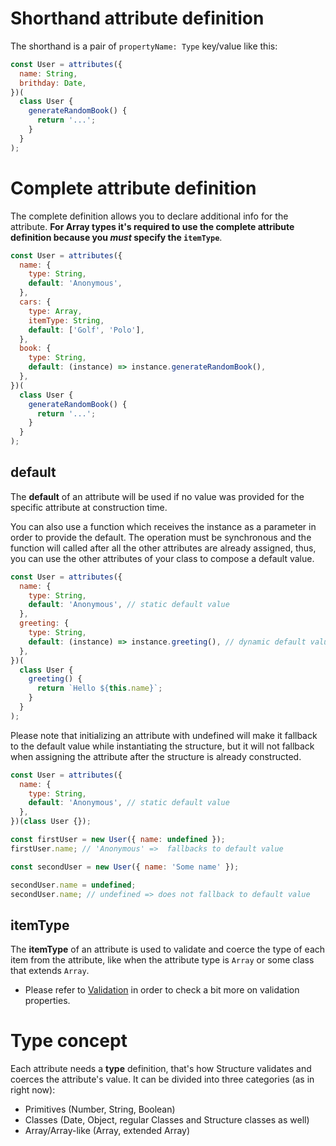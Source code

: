 # Shorthand attribute definition

The shorthand is a pair of `propertyName: Type` key/value like this:

```js
const User = attributes({
  name: String,
  brithday: Date,
})(
  class User {
    generateRandomBook() {
      return '...';
    }
  }
);
```

# Complete attribute definition

The complete definition allows you to declare additional info for the attribute.
**For Array types it's required to use the complete attribute definition because you _must_ specify the `itemType`**.

```js
const User = attributes({
  name: {
    type: String,
    default: 'Anonymous',
  },
  cars: {
    type: Array,
    itemType: String,
    default: ['Golf', 'Polo'],
  },
  book: {
    type: String,
    default: (instance) => instance.generateRandomBook(),
  },
})(
  class User {
    generateRandomBook() {
      return '...';
    }
  }
);
```

## default

The **default** of an attribute will be used if no value was provided for the specific attribute at construction time.

You can also use a function which receives the instance as a parameter in order to provide the default. The operation must be synchronous and the function will called after all the other attributes are already assigned,
thus, you can use the other attributes of your class to compose a default value.

```js
const User = attributes({
  name: {
    type: String,
    default: 'Anonymous', // static default value
  },
  greeting: {
    type: String,
    default: (instance) => instance.greeting(), // dynamic default value
  },
})(
  class User {
    greeting() {
      return `Hello ${this.name}`;
    }
  }
);
```

Please note that initializing an attribute with undefined will make it fallback to the default value while instantiating the structure, but it will not fallback when assigning the attribute after the structure is already constructed.

```js
const User = attributes({
  name: {
    type: String,
    default: 'Anonymous', // static default value
  },
})(class User {});

const firstUser = new User({ name: undefined });
firstUser.name; // 'Anonymous' =>  fallbacks to default value

const secondUser = new User({ name: 'Some name' });

secondUser.name = undefined;
secondUser.name; // undefined => does not fallback to default value
```

## itemType

The **itemType** of an attribute is used to validate and coerce the type of each item from the attribute, like when the attribute type is `Array` or some class that extends `Array`.

- Please refer to [Validation](../validation/README.md) in order to check a bit more on validation properties.

# Type concept

Each attribute needs a **type** definition, that's how Structure validates and coerces the attribute's value. It can be divided into three categories (as in right now):

- Primitives (Number, String, Boolean)
- Classes (Date, Object, regular Classes and Structure classes as well)
- Array/Array-like (Array, extended Array)
